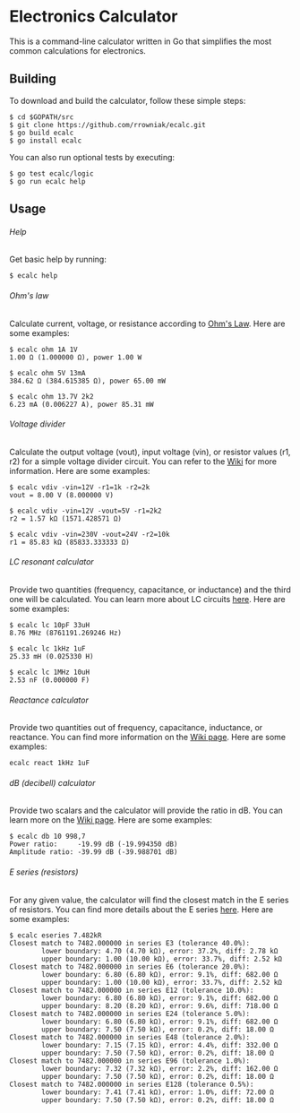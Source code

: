 # Electronics Calculator
This is a command-line calculator written in Go that simplifies the most common calculations for electronics.

## Building
To download and build the calculator, follow these simple steps:
```
$ cd $GOPATH/src
$ git clone https://github.com/rrowniak/ecalc.git
$ go build ecalc
$ go install ecalc
```
You can also run optional tests by executing:
```
$ go test ecalc/logic
$ go run ecalc help
```
## Usage
###### Help
Get basic help by running:
```
$ ecalc help
```
###### Ohm's law
Calculate current, voltage, or resistance according to [Ohm's Law](https://en.wikipedia.org/wiki/Ohm%27s_law). Here are some examples:
```
$ ecalc ohm 1A 1V
1.00 Ω (1.000000 Ω), power 1.00 W

$ ecalc ohm 5V 13mA
384.62 Ω (384.615385 Ω), power 65.00 mW

$ ecalc ohm 13.7V 2k2
6.23 mA (0.006227 A), power 85.31 mW
```
###### Voltage divider
Calculate the output voltage (vout), input voltage (vin), or resistor values (r1, r2) for a simple voltage divider circuit. You can refer to the [Wiki](https://en.wikipedia.org/wiki/Voltage_divider) for more information. Here are some examples:
```
$ ecalc vdiv -vin=12V -r1=1k -r2=2k
vout = 8.00 V (8.000000 V)

$ ecalc vdiv -vin=12V -vout=5V -r1=2k2
r2 = 1.57 kΩ (1571.428571 Ω)

$ ecalc vdiv -vin=230V -vout=24V -r2=10k
r1 = 85.83 kΩ (85833.333333 Ω)
```
###### LC resonant calculator
Provide two quantities (frequency, capacitance, or inductance) and the third one will be calculated. You can learn more about LC circuits [here](https://en.wikipedia.org/wiki/LC_circuit). Here are some examples:
```
$ ecalc lc 10pF 33uH
8.76 MHz (8761191.269246 Hz)

$ ecalc lc 1kHz 1uF
25.33 mH (0.025330 H)

$ ecalc lc 1MHz 10uH
2.53 nF (0.000000 F)
```

###### Reactance calculator
Provide two quantities out of frequency, capacitance, inductance, or reactance. You can find more information on the [Wiki page](https://en.wikipedia.org/wiki/Electrical_reactance). Here are some examples:
```
ecalc react 1kHz 1uF
```

###### dB (decibell) calculator
Provide two scalars and the calculator will provide the ratio in dB. You can learn more on the [Wiki page](https://en.wikipedia.org/wiki/Decibel). Here are some examples:
```
$ ecalc db 10 998,7
Power ratio:     -19.99 dB (-19.994350 dB)
Amplitude ratio: -39.99 dB (-39.988701 dB)
```

###### E series (resistors)
For any given value, the calculator will find the closest match in the E series of resistors. You can find more details about the E series [here](https://en.wikipedia.org/wiki/E_series_of_preferred_numbers). Here are some examples:
```
$ ecalc eseries 7.482kR
Closest match to 7482.000000 in series E3 (tolerance 40.0%):
        lower boundary: 4.70 (4.70 kΩ), error: 37.2%, diff: 2.78 kΩ
        upper boundary: 1.00 (10.00 kΩ), error: 33.7%, diff: 2.52 kΩ
Closest match to 7482.000000 in series E6 (tolerance 20.0%):
        lower boundary: 6.80 (6.80 kΩ), error: 9.1%, diff: 682.00 Ω
        upper boundary: 1.00 (10.00 kΩ), error: 33.7%, diff: 2.52 kΩ
Closest match to 7482.000000 in series E12 (tolerance 10.0%):
        lower boundary: 6.80 (6.80 kΩ), error: 9.1%, diff: 682.00 Ω
        upper boundary: 8.20 (8.20 kΩ), error: 9.6%, diff: 718.00 Ω
Closest match to 7482.000000 in series E24 (tolerance 5.0%):
        lower boundary: 6.80 (6.80 kΩ), error: 9.1%, diff: 682.00 Ω
        upper boundary: 7.50 (7.50 kΩ), error: 0.2%, diff: 18.00 Ω
Closest match to 7482.000000 in series E48 (tolerance 2.0%):
        lower boundary: 7.15 (7.15 kΩ), error: 4.4%, diff: 332.00 Ω
        upper boundary: 7.50 (7.50 kΩ), error: 0.2%, diff: 18.00 Ω
Closest match to 7482.000000 in series E96 (tolerance 1.0%):
        lower boundary: 7.32 (7.32 kΩ), error: 2.2%, diff: 162.00 Ω
        upper boundary: 7.50 (7.50 kΩ), error: 0.2%, diff: 18.00 Ω
Closest match to 7482.000000 in series E128 (tolerance 0.5%):
        lower boundary: 7.41 (7.41 kΩ), error: 1.0%, diff: 72.00 Ω
        upper boundary: 7.50 (7.50 kΩ), error: 0.2%, diff: 18.00 Ω
```
